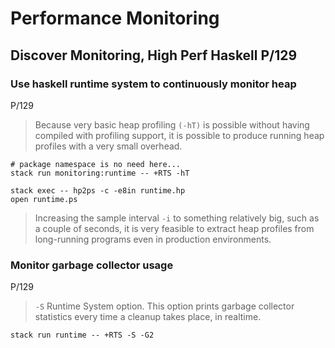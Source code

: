# Performance Monitoring

## Discover Monitoring, High Perf Haskell P/129

### Use haskell runtime system to continuously monitor heap

P/129

> Because very basic heap profiling `(-hT)` is possible without having
> compiled with profiling support, it is possible to produce running
> heap profiles with a very small overhead.

```shell
# package namespace is no need here...
stack run monitoring:runtime -- +RTS -hT

stack exec -- hp2ps -c -e8in runtime.hp
open runtime.ps
```

> Increasing the sample interval `-i` to something relatively big,
> such as a couple of seconds, it is very feasible to extract heap
> profiles from long-running programs even in production environments.

### Monitor garbage collector usage

P/129

> `-S` Runtime System option. This option prints garbage collector
> statistics every time a cleanup takes place, in realtime.

```shell
stack run runtime -- +RTS -S -G2
```
